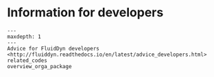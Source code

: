 # Information for developers

```{toctree}
---
maxdepth: 1
---
Advice for FluidDyn developers <http://fluiddyn.readthedocs.io/en/latest/advice_developers.html>
related_codes
overview_orga_package
```
